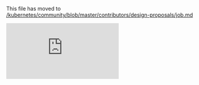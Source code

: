 This file has moved to [/kubernetes/community/blob/master/contributors/design-proposals/job.md](https://github.com/kubernetes/community/blob/master/contributors/design-proposals/job.md)


<!-- BEGIN MUNGE: GENERATED_ANALYTICS -->
[![Analytics](https://kubernetes-site.appspot.com/UA-36037335-10/GitHub/docs/proposals/job.md?pixel)]()
<!-- END MUNGE: GENERATED_ANALYTICS -->
